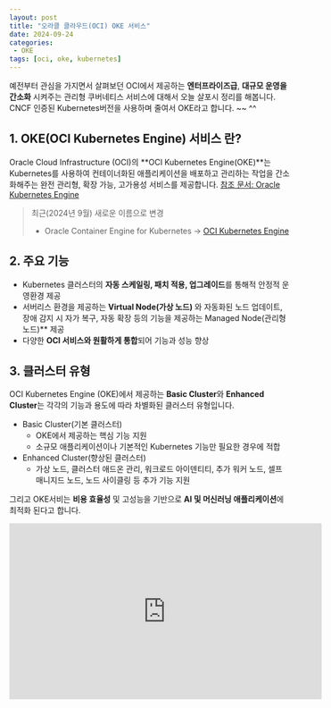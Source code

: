 ```yaml
---
layout: post
title: "오라클 클라우드(OCI) OKE 서비스"
date: 2024-09-24
categories:
 - OKE
tags: [oci, oke, kubernetes]
---
```

예전부터 관심을 가지면서 살펴보던 OCI에서 제공하는 **엔터프라이즈급**, **대규모 운영을 간소화** 시켜주는 관리형 쿠버네티스 서비스에 대해서 오늘 살포시 정리를 해봅니다. CNCF 인증된 Kubernetes버전을 사용하며 줄여서 OKE라고 합니다. ~~ ^^

## 1\. OKE(OCI Kubernetes Engine) 서비스 란?
Oracle Cloud Infrastructure (OCI)의 **OCI Kubernetes Engine(OKE)**는 Kubernetes를 사용하여 컨테이너화된 애플리케이션을 배포하고 관리하는 작업을 간소화해주는 완전 관리형, 확장 가능, 고가용성 서비스를 제공합니다. [참조 문서: Oracle Kubernetes Engine](https://www.oracle.com/cloud/cloud-native/kubernetes-engine/)

> 최근(2024년 9월) 새로운 이름으로 변경
> * Oracle Container Engine for Kubernetes → [OCI Kubernetes Engine](https://docs.oracle.com/en-us/iaas/releasenotes/conteng/conteng-rename.htm,"oci-release")

## 2\. 주요 기능 
   - Kubernetes 클러스터의 **자동 스케일링, 패치 적용, 업그레이드**를 통해적 안정적 운영환경 제공
   - 서버리스 환경을 제공하는 **Virtual Node(가상 노드)** 와 자동화된 노드 업데이트, 장애 감지 시 자가 복구, 자동 확장 등의 기능을 제공하는 Managed Node(관리형 노드)** 제공
   - 다양한 **OCI 서비스와 원활하게 통합**되어 기능과 성능 향상

## 3\. 클러스터 유형
OCI Kubernetes Engine (OKE)에서 제공하는 **Basic Cluster**와 **Enhanced Cluster**는 각각의 기능과 용도에 따라 차별화된 클러스터 유형입니다.
   - Basic Cluster(기본 클러스터)
     - OKE에서 제공하는 핵심 기능 지원
     - 소규모 애플리케이션이나 기본적인 Kubernetes 기능만 필요한 경우에 적합
   - Enhanced Cluster(향상된 클러스터)
     - 가상 노드, 클러스터 애드온 관리, 워크로드 아이덴티티, 추가 워커 노드, 셀프 매니지드 노드, 노드 사이클링 등 추가 기능 지원

 그리고 OKE서비는 **비용 효율성** 및 고성능을 기반으로 **AI 및 머신러닝 애플리케이션**에 최적화 된다고 합니다.
 
<iframe width="560" height="315" src="https://www.youtube.com/embed/yEHlt75KmA8" frameborder="0" allowfullscreen></iframe>
